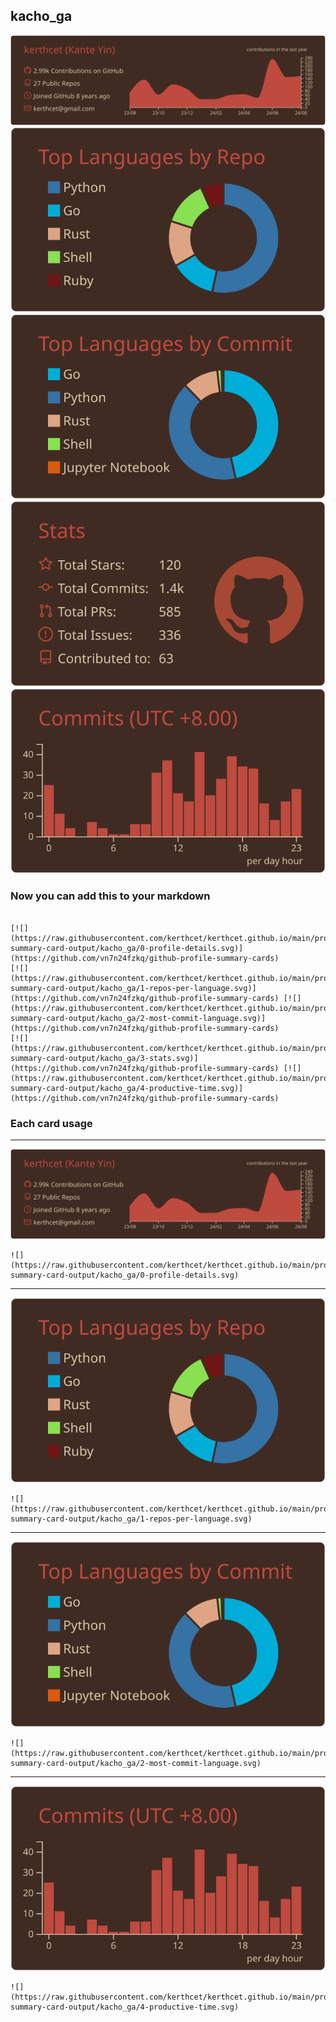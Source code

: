 ## kacho_ga

[![](./0-profile-details.svg)](https://github.com/vn7n24fzkq/github-profile-summary-cards)
[![](./1-repos-per-language.svg)](https://github.com/vn7n24fzkq/github-profile-summary-cards) [![](./2-most-commit-language.svg)](https://github.com/vn7n24fzkq/github-profile-summary-cards)
[![](./3-stats.svg)](https://github.com/vn7n24fzkq/github-profile-summary-cards) [![](./4-productive-time.svg)](https://github.com/vn7n24fzkq/github-profile-summary-cards)
### Now you can add this to your markdown
```

[![](https://raw.githubusercontent.com/kerthcet/kerthcet.github.io/main/profile-summary-card-output/kacho_ga/0-profile-details.svg)](https://github.com/vn7n24fzkq/github-profile-summary-cards)
[![](https://raw.githubusercontent.com/kerthcet/kerthcet.github.io/main/profile-summary-card-output/kacho_ga/1-repos-per-language.svg)](https://github.com/vn7n24fzkq/github-profile-summary-cards) [![](https://raw.githubusercontent.com/kerthcet/kerthcet.github.io/main/profile-summary-card-output/kacho_ga/2-most-commit-language.svg)](https://github.com/vn7n24fzkq/github-profile-summary-cards)
[![](https://raw.githubusercontent.com/kerthcet/kerthcet.github.io/main/profile-summary-card-output/kacho_ga/3-stats.svg)](https://github.com/vn7n24fzkq/github-profile-summary-cards) [![](https://raw.githubusercontent.com/kerthcet/kerthcet.github.io/main/profile-summary-card-output/kacho_ga/4-productive-time.svg)](https://github.com/vn7n24fzkq/github-profile-summary-cards)

```

### Each card usage
---

![](./0-profile-details.svg)

```
![](https://raw.githubusercontent.com/kerthcet/kerthcet.github.io/main/profile-summary-card-output/kacho_ga/0-profile-details.svg)
```

    

---

![](./1-repos-per-language.svg)

```
![](https://raw.githubusercontent.com/kerthcet/kerthcet.github.io/main/profile-summary-card-output/kacho_ga/1-repos-per-language.svg)
```

    

---

![](./2-most-commit-language.svg)

```
![](https://raw.githubusercontent.com/kerthcet/kerthcet.github.io/main/profile-summary-card-output/kacho_ga/2-most-commit-language.svg)
```

    

---

![](./4-productive-time.svg)

```
![](https://raw.githubusercontent.com/kerthcet/kerthcet.github.io/main/profile-summary-card-output/kacho_ga/4-productive-time.svg)
```

    
